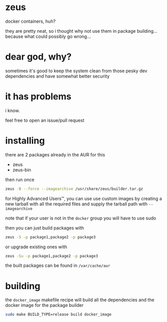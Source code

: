 # zeus

docker containers, huh?

they are pretty neat, so i thought why not use them in package building... because what could possibly go wrong...

# dear god, why?

sometimes it's good to keep the system clean from those pesky dev dependencies and have somewhat better security

# it has problems

i know.

feel free to open an issue/pull request

# installing

there are 2 packages already in the AUR for this

-   zeus
-   zeus-bin

then run once

```bash
zeus -B --force --imagearchive /usr/share/zeus/builder.tar.gz
```

for Highly Advanced Users™, you can use use custom images by creating a new tarball with all the required files and supply the tarball path with `--imagearchive`

note that if your user is not in the `docker` group you will have to use sudo

then you can just build packages with

```bash
zeus -S -p package1,package2 -p package3
```

or upgrade existing ones with

```bash
zeus -Su -p package1,package2 -p package3
```

the built packages can be found in `/var/cache/aur`

# building

the `docker_image` makefile recipe will build all the dependencies and the docker image for the package builder

```bash
sudo make BUILD_TYPE=release build docker_image
```
